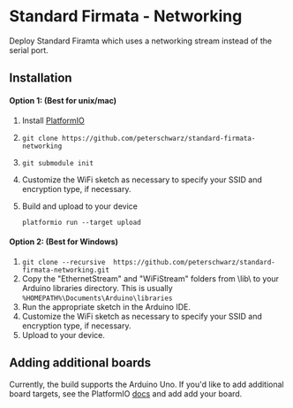 # Standard Firmata - Networking

Deploy Standard Firamta which uses a networking stream instead of the serial port.


## Installation

#### Option 1: (Best for unix/mac)
1. Install [PlatformIO](http://platformio.org/)
2. `git clone https://github.com/peterschwarz/standard-firmata-networking`
3. `git submodule init`
4. Customize the WiFi sketch as necessary to specify your SSID and encryption type, if necessary.
5. Build and upload to your device 
    
    ```
    platformio run --target upload
    ```
	
#### Option 2: (Best for Windows)
1. `git clone --recursive  https://github.com/peterschwarz/standard-firmata-networking.git`
2. Copy the "EthernetStream" and "WiFiStream" folders from \lib\ to your Arduino libraries directory. This is usually `%HOMEPATH%\Documents\Arduino\libraries`
3. Run the appropriate sketch in the Arduino IDE.
4. Customize the WiFi sketch as necessary to specify your SSID and encryption type, if necessary.
5. Upload to your device.

## Adding additional boards


Currently, the build supports the Arduino Uno.  If you'd like to add additional board targets,
see the PlatformIO [docs](http://docs.platformio.org/en/latest/platforms/index.html) and add
add your board. 

